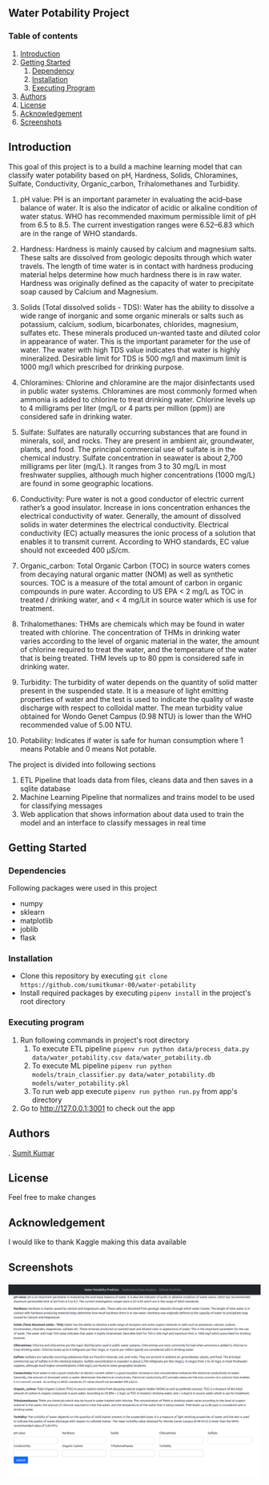 ## Water Potability Project

### Table of contents
1. [Introduction](#Introduction)
2. [Getting Started](#GettingStarted)
    1. [Dependency](#Dependencies)
    2. [Installation](#Installation)
    3. [Executing Program](#Execution)
3. [Authors](#Authors)
4. [License](#License)
5. [Acknowledgement](#Acknowledgement)
6. [Screenshots](#Screenshots)

## Introduction <a name='Introduction'></a>
This goal of this project is to a build a machine learning model that can classify water potability
based on pH, Hardness, Solids, Chloramines, Sulfate, Conductivity, Organic_carbon, Trihalomethanes 
and Turbidity.

1. pH value:
PH is an important parameter in evaluating the acid–base balance of water. It is also the indicator of acidic or alkaline condition of water status. WHO has recommended maximum permissible limit of pH from 6.5 to 8.5. The current investigation ranges were 6.52–6.83 which are in the range of WHO standards.

2. Hardness:
Hardness is mainly caused by calcium and magnesium salts. These salts are dissolved from geologic deposits through which water travels. The length of time water is in contact with hardness producing material helps determine how much hardness there is in raw water. Hardness was originally defined as the capacity of water to precipitate soap caused by Calcium and Magnesium.

3. Solids (Total dissolved solids - TDS):
Water has the ability to dissolve a wide range of inorganic and some organic minerals or salts such as potassium, calcium, sodium, bicarbonates, chlorides, magnesium, sulfates etc. These minerals produced un-wanted taste and diluted color in appearance of water. This is the important parameter for the use of water. The water with high TDS value indicates that water is highly mineralized. Desirable limit for TDS is 500 mg/l and maximum limit is 1000 mg/l which prescribed for drinking purpose.

4. Chloramines:
Chlorine and chloramine are the major disinfectants used in public water systems. Chloramines are most commonly formed when ammonia is added to chlorine to treat drinking water. Chlorine levels up to 4 milligrams per liter (mg/L or 4 parts per million (ppm)) are considered safe in drinking water.

5. Sulfate:
Sulfates are naturally occurring substances that are found in minerals, soil, and rocks. They are present in ambient air, groundwater, plants, and food. The principal commercial use of sulfate is in the chemical industry. Sulfate concentration in seawater is about 2,700 milligrams per liter (mg/L). It ranges from 3 to 30 mg/L in most freshwater supplies, although much higher concentrations (1000 mg/L) are found in some geographic locations.

6. Conductivity:
Pure water is not a good conductor of electric current rather’s a good insulator. Increase in ions concentration enhances the electrical conductivity of water. Generally, the amount of dissolved solids in water determines the electrical conductivity. Electrical conductivity (EC) actually measures the ionic process of a solution that enables it to transmit current. According to WHO standards, EC value should not exceeded 400 μS/cm.

7. Organic_carbon:
Total Organic Carbon (TOC) in source waters comes from decaying natural organic matter (NOM) as well as synthetic sources. TOC is a measure of the total amount of carbon in organic compounds in pure water. According to US EPA < 2 mg/L as TOC in treated / drinking water, and < 4 mg/Lit in source water which is use for treatment.

8. Trihalomethanes:
THMs are chemicals which may be found in water treated with chlorine. The concentration of THMs in drinking water varies according to the level of organic material in the water, the amount of chlorine required to treat the water, and the temperature of the water that is being treated. THM levels up to 80 ppm is considered safe in drinking water.

9. Turbidity:
The turbidity of water depends on the quantity of solid matter present in the suspended state. It is a measure of light emitting properties of water and the test is used to indicate the quality of waste discharge with respect to colloidal matter. The mean turbidity value obtained for Wondo Genet Campus (0.98 NTU) is lower than the WHO recommended value of 5.00 NTU.

10. Potability:
Indicates if water is safe for human consumption where 1 means Potable and 0 means Not potable.

The project is divided into following sections
1. ETL Pipeline that loads data from files, cleans data and then saves in a sqlite database
2. Machine Learning Pipeline that normalizes and trains model to be used for classifying messages
3. Web application that shows information about data used to train the model and an interface to 
classify messages in real time
## Getting Started <a name='GetStarted'></a>
### Dependencies <a name='Dependencies'></a>
Following packages were used in this project
* numpy
* sklearn
* matplotlib
* joblib
* flask

### Installation <a name='Installation'></a>
* Clone this repository by executing `git clone https://github.com/sumitkumar-00/water-potability`
* Install required packages by executing `pipenv install` in the project's root directory

### Executing program <a name='Execution'></a>
1. Run following commands in project's root directory
   1. To execute ETL pipeline `pipenv run python data/process_data.py data/water_potability.csv data/water_potability.db`
   2. To execute ML pipeline `pipenv run python models/train_classifier.py data/water_potability.db models/water_potability.pkl`
   3. To run web app execute `pipenv run python run.py` from app's directory
2. Go to http://127.0.0.1:3001 to check out the app 

## Authors <a name='Authors'></a>
. [Sumit Kumar](https://github.com/sumitkumar-00)
## License <a name='License'></a>
Feel free to make changes
## Acknowledgement <a name='Acknowledgement'></a>
I would like to thank Kaggle making this data available
## Screenshots <a name='Screenshots'></a>         
![charts](static/images/screenshot.png)




